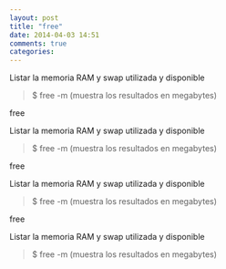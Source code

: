 ```yaml
---
layout: post
title: "free"
date: 2014-04-03 14:51
comments: true
categories: 
---
```

Listar la memoria RAM y swap utilizada y disponible

>$ free -m (muestra los resultados en megabytes)

free

Listar la memoria RAM y swap utilizada y disponible

>$ free -m (muestra los resultados en megabytes)

free

Listar la memoria RAM y swap utilizada y disponible

>$ free -m (muestra los resultados en megabytes)

free

Listar la memoria RAM y swap utilizada y disponible

>$ free -m (muestra los resultados en megabytes)

